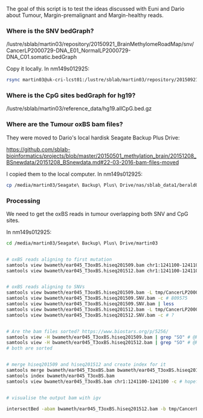 

The goal of this script is to test the ideas discussed with Euni and Dario about Tumour, Margin-premalignant and Margin-healthy reads.



### Where is the SNV bedGraph?

/lustre/sblab/martin03/repository/20150921_BrainMethylomeRoadMap/snv/CancerLP2000729-DNA_E01_NormalLP2000729-DNA_C01.somatic.bedGraph

Copy it locally. In nm149s012925:

```bash
rsync martin03@uk-cri-lcst01:/lustre/sblab/martin03/repository/20150921_BrainMethylomeRoadMap/snv/CancerLP2000729-DNA_E01_NormalLP2000729-DNA_C01.somatic.bedGraph /media/martin03/Seagate\ Backup\ Plus\ Drive/martin03/tmp/

```



### Where is the CpG sites bedGraph for hg19?

/lustre/sblab/martin03/reference_data/hg19.allCpG.bed.gz



### Where are the Tumour oxBS bam files? 

They were moved to Dario's local hardisk Seagate Backup Plus Drive:

https://github.com/sblab-bioinformatics/projects/blob/master/20150501_methylation_brain/20151208_BSnewdata/20151208_BSnewdata.md#22-03-2016-bam-files-moved

I copied them to the local computer. In nm149s012925:

```bash
cp /media/martin03/Seagate\ Backup\ Plus\ Drive/nas/sblab_data1/berald01/repository/bwameth/* /media/martin03/Seagate\ Backup\ Plus\ Drive1/martin03/bwameth/

```



### Processing

We need to get the oxBS reads in tumour overlapping both SNV and CpG sites.

In nm149s012925:

```bash
cd /media/martin03/Seagate\ Backup\ Plus\ Drive/martin03


# oxBS reads aligning to first mutation
samtools view bwameth/ear045_T3oxBS.hiseq201509.bam chr1:1241100-1241100 -c # 35 hiseq201509
samtools view bwameth/ear045_T3oxBS.hiseq201512.bam chr1:1241100-1241100 -c # 39 hiseq201512


# oxBS reads aligning to SNVs
samtools view bwameth/ear045_T3oxBS.hiseq201509.bam -L tmp/CancerLP2000729-DNA_E01_NormalLP2000729-DNA_C01.somatic.bedGraph -@ 8 -b > bwameth/ear045_T3oxBS.hiseq201509.SNV.bam
samtools view bwameth/ear045_T3oxBS.hiseq201509.SNV.bam -c # 809575
samtools view bwameth/ear045_T3oxBS.hiseq201509.SNV.bam | less
samtools view bwameth/ear045_T3oxBS.hiseq201512.bam -L tmp/CancerLP2000729-DNA_E01_NormalLP2000729-DNA_C01.somatic.bedGraph -@ 8 -b > bwameth/ear045_T3oxBS.hiseq201512.SNV.bam
samtools view bwameth/ear045_T3oxBS.hiseq201512.SNV.bam -c # ?


# Are the bam files sorted? https://www.biostars.org/p/5256/
samtools view -H bwameth/ear045_T3oxBS.hiseq201509.bam | grep "SO" # @HD	VN:1.3	SO:coordinate
samtools view -H bwameth/ear045_T3oxBS.hiseq201512.bam | grep "SO" # @HD	VN:1.3	SO:coordinate
# both are sorted


# merge hiseq201509 and hiseq201512 and create index for it
samtools merge bwameth/ear045_T3oxBS.bam bwameth/ear045_T3oxBS.hiseq201509.bam bwameth/ear045_T3oxBS.hiseq201512.bam
samtools index bwameth/ear045_T3oxBS.bam
samtools view bwameth/ear045_T3oxBS.bam chr1:1241100-1241100 -c # hopefully hiseq201509 + hiseq201512


# visualise the output bam with igv

intersectBed -abam bwameth/ear045_T3oxBS.hiseq201512.bam -b tmp/CancerLP2000729-DNA_E01_NormalLP2000729-DNA_C01.somatic.bedGraph | samtools view -c

```



